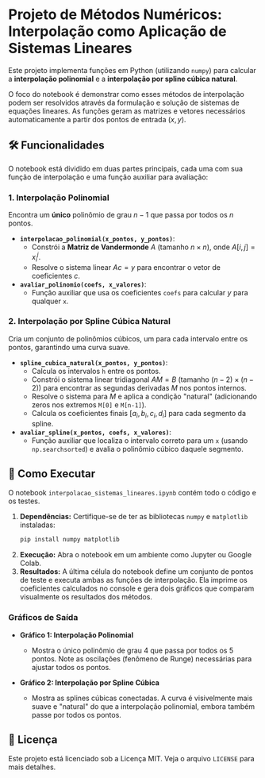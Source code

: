 # Projeto de Métodos Numéricos: Interpolação como Aplicação de Sistemas Lineares

Este projeto implementa funções em Python (utilizando `numpy`) para calcular a **interpolação polinomial** e a **interpolação por spline cúbica natural**.

O foco do notebook é demonstrar como esses métodos de interpolação podem ser resolvidos através da formulação e solução de sistemas de equações lineares. As funções geram as matrizes e vetores necessários automaticamente a partir dos pontos de entrada $(x, y)$.

## 🛠️ Funcionalidades

O notebook está dividido em duas partes principais, cada uma com sua função de interpolação e uma função auxiliar para avaliação:

### 1. Interpolação Polinomial

Encontra um **único** polinômio de grau $n-1$ que passa por todos os $n$ pontos.

* **`interpolacao_polinomial(x_pontos, y_pontos)`**:
    * Constrói a **Matriz de Vandermonde** $A$ (tamanho $n \times n$), onde $A[i, j] = x_i^j$.
    * Resolve o sistema linear $Ac = y$ para encontrar o vetor de coeficientes $c$.
* **`avaliar_polinomio(coefs, x_valores)`**:
    * Função auxiliar que usa os coeficientes `coefs` para calcular $y$ para qualquer `x`.

### 2. Interpolação por Spline Cúbica Natural

Cria um conjunto de polinômios cúbicos, um para cada intervalo entre os pontos, garantindo uma curva suave.

* **`spline_cubica_natural(x_pontos, y_pontos)`**:
    * Calcula os intervalos `h` entre os pontos.
    * Constrói o sistema linear tridiagonal $AM = B$ (tamanho $(n-2) \times (n-2)$) para encontrar as segundas derivadas $M$ nos pontos internos.
    * Resolve o sistema para $M$ e aplica a condição "natural" (adicionando zeros nos extremos `M[0]` e `M[n-1]`).
    * Calcula os coeficientes finais $[a_i, b_i, c_i, d_i]$ para cada segmento da spline.
* **`avaliar_spline(x_pontos, coefs, x_valores)`**:
    * Função auxiliar que localiza o intervalo correto para um `x` (usando `np.searchsorted`) e avalia o polinômio cúbico daquele segmento.

## 🚀 Como Executar

O notebook `interpolacao_sistemas_lineares.ipynb` contém todo o código e os testes.

1.  **Dependências:** Certifique-se de ter as bibliotecas `numpy` e `matplotlib` instaladas:
    ```bash
    pip install numpy matplotlib
    ```
2.  **Execução:** Abra o notebook em um ambiente como Jupyter ou Google Colab.
3.  **Resultados:** A última célula do notebook define um conjunto de pontos de teste e executa ambas as funções de interpolação. Ela imprime os coeficientes calculados no console e gera dois gráficos que comparam visualmente os resultados dos métodos.

### Gráficos de Saída

* **Gráfico 1: Interpolação Polinomial**
    * Mostra o único polinômio de grau 4 que passa por todos os 5 pontos. Note as oscilações (fenômeno de Runge) necessárias para ajustar todos os pontos.

* **Gráfico 2: Interpolação por Spline Cúbica**
    * Mostra as splines cúbicas conectadas. A curva é visivelmente mais suave e "natural" do que a interpolação polinomial, embora também passe por todos os pontos.

## 📄 Licença

Este projeto está licenciado sob a Licença MIT. Veja o arquivo `LICENSE` para mais detalhes.
